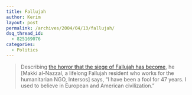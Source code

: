 ```yaml
---
title: Fallujah
author: Kerim
layout: post
permalink: /archives/2004/04/13/fallujah/
dsq_thread_id:
  - 825169076
categories:
  - Politics
---
```

> Describing <a href="http://www.alternet.org/story.html?StoryID=18391" onclick="_gaq.push(['_trackEvent', 'outbound-article', 'http://www.alternet.org/story.html?StoryID=18391', 'the horror that the siege of Fallujah has become']);" >the horror that the siege of Fallujah has become</a>, he [Makki al-Nazzal, a lifelong Fallujah resident who works for the humanitarian NGO, Intersos] says, &#8220;I have been a fool for 47 years. I used to believe in European and American civilization.&#8221; 


